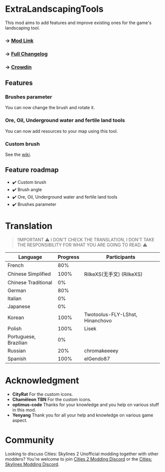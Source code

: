 # ExtraLandscapingTools
This mod aims to add features and improve existing ones for the game's landscaping tool.

### -> [Mod Link](https://mods.paradoxplaza.com/mods/75728/Windows)
### -> [Full Changelog](https://github.com/AlphaGaming7780/ExtraLandscapingTools/blob/main/CHANGELOG.md)
### -> [Crowdin](https://crowdin.com/project/extralandscapingtools)

## Features
### Brushes parameter
You can now change the brush and rotate it.
### Ore, Oil, Underground water and fertile land tools
You can now add resources to your map using this tool.
### Custom brush
See the [wiki](https://github.com/AlphaGaming7780/ExtraLandscapingTools/wiki).

## Feature roadmap
<!-- - ✔️ Translation support -->
* ✔️ Custom brush
* ✔️ Brush angle
* ✔️ Ore, Oil, Underground water and fertile land tools
* ✔️ Brushes parameter

# Translation
> !IMPORTANT
> ⚠️ I DON'T CHECK THE TRANSLATION, I DON'T TAKE THE RESPONSIBILITY FOR WHAT YOU ARE GOING TO READ. ⚠️

| Language				| Progress	| Participants |
| --------------------- | ---------	| ------------ |
| French				| 80%		| |
| Chinese Simplified	| 100%		| RilkeXS(无手文) (RilkeXS) |
| Chinese Traditional	| 0%		| |
| German				| 80%		| |
| Italian				| 0%		| |
| Japanese				| 0%		| |
| Korean				| 100%		| Twotoolus-FLY-LShst, Hinanchovo |
| Polish				| 100%		| Lisek |
| Portuguese, Brazilian | 0%		| |
| Russian				| 20%		| chromakeeeey |
| Spanish				| 100%		| elGendo87 |

# Acknowledgment
* **CityRat** For the custom icons.
* **Chamëleon TBN** For the custom icons.
* **optimus-code** Thanks for your knowledge and you help on various stuff in this mod.
* **Yenyang** Thank you for all your help and knowledge on various game aspect.

# Community
Looking to discuss Cities: Skylines 2 Unofficial modding together with other modders? You're welcome to join [Cities 2 Modding Discord](https://discord.gg/vd7HXnpPJf) or the [Cities: Skylines Modding Discord](https://discord.gg/27CVdGFA47).
